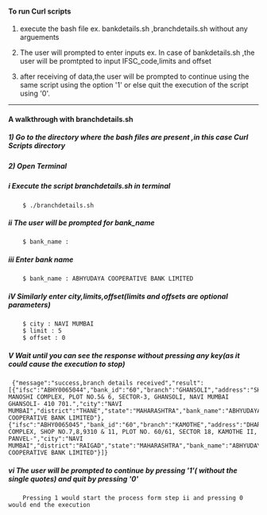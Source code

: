 #### To run Curl scripts 
 1) execute the bash file ex. bankdetails.sh ,branchdetails.sh without any arguements
 
 2) The user will prompted to enter inputs ex. In case of bankdetails.sh ,the user will be promtpted to input      IFSC_code,limits and offset
 
 3) after receiving of data,the user will be prompted to continue using the same script using the option '1' or else quit the execution of the script using '0'.
------------------------------------------------------------------------------------------------------
#### A walkthrough with branchdetails.sh
##### 1) Go to the directory where the bash files are present ,in this case Curl Scripts directory
##### 2) Open Terminal
#####  *i Execute the script branchdetails.sh in terminal*
        $ ./branchdetails.sh

#####  *ii   The user will be prompted for bank_name*
        $ bank_name : 

#####  *iii Enter bank name*
        $ bank_name : ABHYUDAYA COOPERATIVE BANK LIMITED

#####  *iV  Similarly enter city,limits,offset(limits and offsets are optional parameters)*
        $ city : NAVI MUMBAI
        $ limit : 5
        $ offset : 0

#####   *V Wait until you can see the response  without  pressing any key(as it could cause the execution to stop)*
     
     {"message":"success,branch details received","result":[{"ifsc":"ABHY0065044","bank_id":"60","branch":"GHANSOLI","address":"SHREE MANOSHI COMPLEX, PLOT NO.5& 6, SECTOR-3, GHANSOLI, NAVI MUMBAI GHANSOLI- 410 701.","city":"NAVI MUMBAI","district":"THANE","state":"MAHARASHTRA","bank_name":"ABHYUDAYA COOPERATIVE BANK LIMITED"},{"ifsc":"ABHY0065045","bank_id":"60","branch":"KAMOTHE","address":"DHARTI COMPLEX, SHOP NO.7,8,9310 & 11, PLOT NO. 60/61, SECTOR 18, KAMOTHE II, PANVEL-","city":"NAVI MUMBAI","district":"RAIGAD","state":"MAHARASHTRA","bank_name":"ABHYUDAYA COOPERATIVE BANK LIMITED"}]}


#####   *vi The user will be prompted to continue by pressing '1'( without the single quotes) and quit by pressing '0'*
        Pressing 1 would start the process form step ii and pressing 0 would end the execution
   



